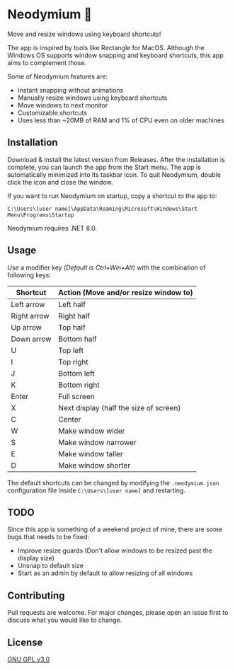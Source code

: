 ﻿
# Neodymium 🧲

Move and resize windows using keyboard shortcuts!

The app is inspired by tools like Rectangle for MacOS. Although the Windows OS supports window snapping and keyboard shortcuts, this app aims to complement those.

Some of Neodymium features are:

 - Instant snapping without animations
 - Manually resize windows using keyboard shortcuts
 - Move windows to next monitor
 - Customizable shortcuts
 - Uses less than ~20MB of RAM and 1% of CPU even on older machines

## Installation

Download & install the latest version from Releases. After the installation is complete, you can launch the app from the Start menu. The app is automatically minimized into its taskbar icon. To quit Neodymium, double click the icon and close the window.

If you want to run Neodymium on startup, copy a shortcut to the app to:

`C:\Users\[user name]\AppData\Roaming\Microsoft\Windows\Start Menu\Programs\Startup`

Neodymium requires .NET 8.0.

## Usage

Use a modifier key (*Default is Ctrl+Win+Alt*) with the combination of following keys:

| Shortcut    | Action (Move and/or resize window to)  |
|-------------|----------------------------------------|
| Left arrow  | Left half                              |
| Right arrow | Right half                             |
| Up arrow    | Top half                               |
| Down arrow  | Bottom half                            |
| U           | Top left                               |
| I           | Top right                              |
| J           | Bottom left                            |
| K           | Bottom right                           |
| Enter       | Full screen                            |
| X           | Next display (half the size of screen) |
| C           | Center                                 |
| W           | Make window wider                      |
| S           | Make window narrower                   |
| E           | Make window taller                     |
| D           | Make window shorter                    |

The default shortcuts can be changed by modifying the `.neodymium.json` configuration file inside `C:\Users\[user name]` and restarting. 

## TODO

Since this app is something of a weekend project of mine, there are some bugs that needs to be fixed:

 - Improve resize guards (Don't allow windows to be resized past the display size)
 - Unsnap to default size
 - Start as an admin by default to allow resizing of all windows

## Contributing

Pull requests are welcome. For major changes, please open an issue first
to discuss what you would like to change.

## License

[GNU GPL v3.0](https://www.gnu.org/licenses/gpl-3.0.en.html)